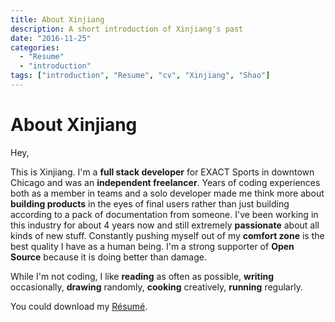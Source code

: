 ```yaml
---
title: About Xinjiang 
description: A short introduction of Xinjiang's past
date: "2016-11-25"
categories:
  - "Resume"
  - "introduction"
tags: ["introduction", "Resume", "cv", "Xinjiang", "Shao"]
---
```


# About Xinjiang

Hey,

This is Xinjiang.  I'm a **full stack developer** for EXACT Sports in downtown Chicago and was an **independent freelancer**. Years of coding experiences both as a member in teams and a solo developer made me think more about **building products** in the eyes of final users rather than just building according to a pack of documentation from someone. I've been working in this industry for about 4 years now and still extremely **passionate** about all kinds of new stuff. Constantly pushing myself out of my **comfort zone** is the best quality I have as a human being. I'm a strong supporter of **Open Source** because it is doing better than damage. 

While I'm not coding, I like **reading** as often as possible, **writing** occasionally, **drawing** randomly, **cooking** creatively, **running** regularly.

You could download my [Résumé](https://www.xinjiangshao.com/resume/xshao-cv-short.pdf "Xinjiang Shao Résumé").